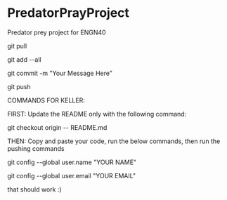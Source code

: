 # PredatorPrayProject
Predator prey project for ENGN40

git pull

git add --all

git commit -m "Your Message Here"

git push

COMMANDS FOR KELLER:

FIRST: Update the README only with the following command:

git checkout origin -- README.md

THEN: Copy and paste your code, run the below commands, then run the pushing commands

git config --global user.name "YOUR NAME"

git config --global user.email "YOUR EMAIL"

that should work :)
